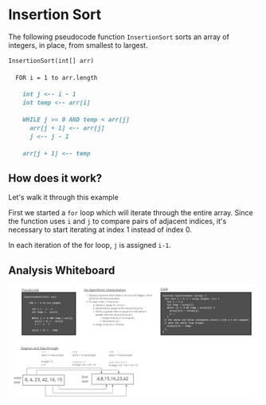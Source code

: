 # Insertion Sort

The following pseudocode function `InsertionSort` sorts an array of integers, in place, from smallest to largest.

```md
InsertionSort(int[] arr)

  FOR i = 1 to arr.length

    int j <-- i - 1
    int temp <-- arr[i]

    WHILE j >= 0 AND temp < arr[j]
      arr[j + 1] <-- arr[j]
      j <-- j - 1

    arr[j + 1] <-- temp
```

## How does it work?

Let's walk it through this example

First we started a `for` loop which will iterate through the entire array. Since the function uses `i` and `j` to compare pairs of adjacent indices, it's necessary to start iterating at index 1 instead of index 0.

In each iteration of the for loop, `j` is assigned `i-1`.

## Analysis Whiteboard

![My whiteboard diagram of my analysis](./challenge-26-whiteboard.jpg)
